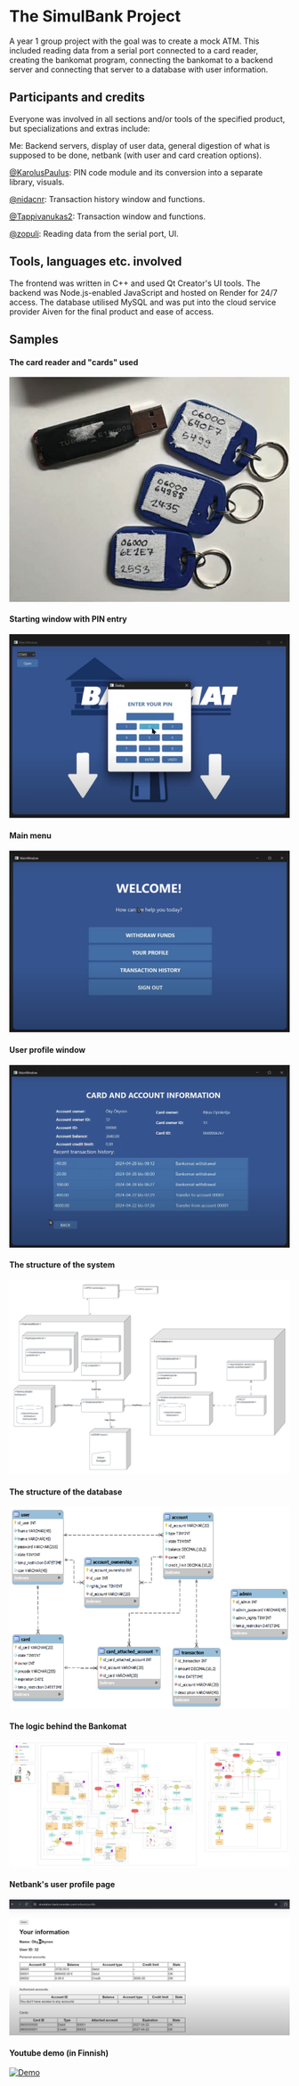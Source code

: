 # The SimulBank Project

A year 1 group project with the goal was to create a mock ATM. This included reading data from a serial port connected to a card reader, creating the bankomat program, connecting the bankomat to a backend server and connecting that server to a database with user information.

## Participants and credits
Everyone was involved in all sections and/or tools of the specified product, but specializations and extras include:

Me: Backend servers, display of user data, general digestion of what is supposed to be done, netbank (with user and card creation options).

[@KarolusPaulus](https://github.com/KarolusPaulus): PIN code module and its conversion into a separate library, visuals.

[@nidacnr](https://github.com/nidacnr): Transaction history window and functions.

[@Tappivanukas2](https://github.com/Tappivanukas2): Transaction window and functions.

[@zopuli](https://github.com/zopuli): Reading data from the serial port, UI.

## Tools, languages etc. involved
The frontend was written in C++ and used Qt Creator's UI tools. The backend was Node.js-enabled JavaScript and hosted on Render for 24/7 access. The database utilised MySQL and was put into the cloud service provider Aiven for the final product and ease of access.

## Samples
#### The card reader and "cards" used
![Faux cards](readme_images/bankomat_cards.png?raw=true "Faux cards")

#### Starting window with PIN entry
![PIN request](readme_images/bankomat_pin.png?raw=true "PIN request")

#### Main menu
![Bankomat main page](readme_images/bankomat_menu.png?raw=true "Bankomat main page")

#### User profile window
![Bankomat user details](readme_images/bankomat_user.png?raw=true "Bankomat user details")

#### The structure of the system
![General structure](readme_images/structure.png?raw=true "General structure")

#### The structure of the database
![Database structure](readme_images/database.png?raw=true "Database structure")

#### The logic behind the Bankomat
![Bankomat logic graph](readme_images/bankomat_logic.png?raw=true "Bankomat logic graph")

#### Netbank's user profile page
![Netbank user details](readme_images/netbank_profile.png?raw=true "Netbank user details")

#### Youtube demo (in Finnish)
[![Demo](https://img.youtube.com/vi/evrqCWDBZTA/0.jpg)](https://www.youtube.com/watch?v=evrqCWDBZTA)
